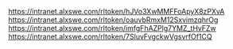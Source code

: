 https://intranet.alxswe.com/rltoken/hJVo3XwMMFFoApyX8zPXvA
https://intranet.alxswe.com/rltoken/oauvbRmxM12SxvimzqhrOg
https://intranet.alxswe.com/rltoken/imfgFhAZPlg7YMZ_tHvFZw
https://intranet.alxswe.com/rltoken/7SluvFvgckwVgsvrfOf1CQ
